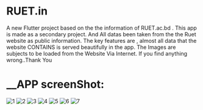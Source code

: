 # RUET.in

A new Flutter project based on the the information of RUET.ac.bd .
This app is made as a secondary project. And All datas been taken from the the Ruet website as public information. 
The key features are , almost all data that the website CONTAINS is served beautifully in the app. The Images are subjects to be loaded from the Website Via Internet. If you find anything wrong..Thank You

# __APP screenShot: 
![1](https://user-images.githubusercontent.com/67198296/173171470-b810523c-7f2e-42d4-8d94-48d122e91fd1.jpg)
![2](https://user-images.githubusercontent.com/67198296/173171472-27fbfb0c-c185-45b9-8004-ffe75b746628.jpg)
![3](https://user-images.githubusercontent.com/67198296/173171473-f48dbabd-759a-4f78-9533-37064210744f.jpg)
![4](https://user-images.githubusercontent.com/67198296/173171474-214479ef-89f4-40c7-8cd5-b61e34fa8371.jpg)
![5](https://user-images.githubusercontent.com/67198296/173171476-81ea8697-79ae-4465-9955-a73f4f5fda27.jpg)
![6](https://user-images.githubusercontent.com/67198296/173171479-f3a93095-9f47-4af7-b9e0-f1f932fabc87.jpg)
![7](https://user-images.githubusercontent.com/67198296/173171483-927b8507-be17-4ffe-831a-1241c7119f95.jpg)








